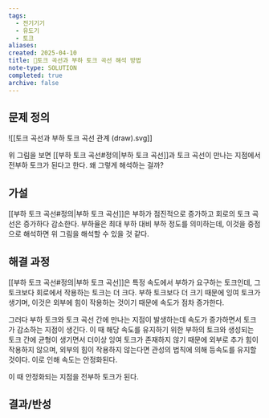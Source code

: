 ```yaml
---
tags:
  - 전기기기
  - 유도기
  - 토크
aliases: 
created: 2025-04-10
title: 🔬토크 곡선과 부하 토크 곡선 해석 방법
note-type: SOLUTION
completed: true
archive: false
---
```



## 문제 정의

![[토크 곡선과 부하 토크 곡선 관계 (draw).svg]]

위 그림을 보면 [[부하 토크 곡선#정의|부하 토크 곡선]]과 토크 곡선이 만나는 지점에서 전부하 토크가 된다고 한다. 왜 그렇게 해석하는 걸까?

## 가설

[[부하 토크 곡선#정의|부하 토크 곡선]]은 부하가 점진적으로 증가하고 회로의 토크 곡선은 증가하다 감소한다. 부하율은  최대 부하 대비 부하 정도를 의미하는데, 이것을 중점으로 해석하면 위 그림을 해석할 수 있을 것 같다.

## 해결 과정

[[부하 토크 곡선#정의|부하 토크 곡선]]은 특정 속도에서 부하가 요구하는 토크인데, 그 토크보다 회로에서 작용하는 토크는 더 크다. 부하 토크보다 더 크기 때문에 잉여 토크가 생기며, 이것은 외부에 힘이 작용하는 것이기 때문에 속도가 점차 증가한다.

그러다 부하 토크와 토크 곡선 간에 만나는 지점이 발생하는데 속도가 증가하면서 토크가 감소하는 지점이 생긴다. 이 때 해당 속도를 유지하기 위한 부하의 토크와 생성되는 토크 간에 균형이 생기면서 더이상 잉여 토크가 존재하지 않기 때문에 외부로 추가 힘이 작용하지 않으며, 외부의 힘이 작용하지 않는다면 관성의 법칙에 의해 등속도를 유지할 것이다. 이로 인해 속도는 안정화된다.

이 때 안정화되는 지점을 전부하 토크가 된다.

## 결과/반성

